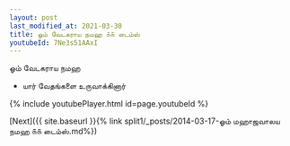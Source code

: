 ```yaml
---
layout: post
last_modified_at: 2021-03-30
title: ஓம் வேடகராய நமஹ ௧௧ டைம்ஸ்
youtubeId: 7Ne3s51AAxI
---
```

 
 
 ஓம் வேடகராய நமஹ  
 
 -  யார் வேதங்களை உருவாக்கினார் 
 
  
 
  
 
 
 
 
 
 


{% include youtubePlayer.html id=page.youtubeId %}
 
[Next]({{ site.baseurl }}{% link  split1/_posts/2014-03-17-ஓம் மஹாஜவாலய நமஹ ௧௧ டைம்ஸ்.md%})
 
